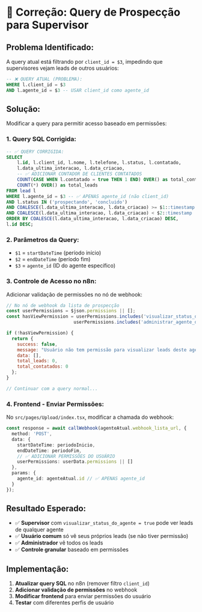 # 🔧 Correção: Query de Prospecção para Supervisor

## **Problema Identificado:**

A query atual está filtrando por `client_id = $3`, impedindo que supervisores vejam leads de outros usuários:

```sql
-- ❌ QUERY ATUAL (PROBLEMA):
WHERE l.client_id = $3
AND l.agente_id = $3 -- USAR client_id como agente_id
```

## **Solução:**

Modificar a query para permitir acesso baseado em permissões:

### **1. Query SQL Corrigida:**

```sql
-- ✅ QUERY CORRIGIDA:
SELECT
    l.id, l.client_id, l.nome, l.telefone, l.status, l.contatado,
    l.data_ultima_interacao, l.data_criacao,
    -- ✅ ADICIONAR CONTADOR DE CLIENTES CONTATADOS
    COUNT(CASE WHEN l.contatado = true THEN 1 END) OVER() as total_contatados,
    COUNT(*) OVER() as total_leads
FROM lead l
WHERE l.agente_id = $3 -- ✅ APENAS agente_id (não client_id)
AND l.status IN ('prospectando', 'concluido')
AND COALESCE(l.data_ultima_interacao, l.data_criacao) >= $1::timestamp
AND COALESCE(l.data_ultima_interacao, l.data_criacao) < $2::timestamp
ORDER BY COALESCE(l.data_ultima_interacao, l.data_criacao) DESC,
l.id DESC;
```

### **2. Parâmetros da Query:**

- `$1` = `startDateTime` (período início)
- `$2` = `endDateTime` (período fim)  
- `$3` = `agente_id` (ID do agente específico)

### **3. Controle de Acesso no n8n:**

Adicionar validação de permissões no nó de webhook:

```javascript
// No nó de webhook da lista de prospecção
const userPermissions = $json.permissions || [];
const hasViewPermission = userPermissions.includes('visualizar_status_do_agente') || 
                         userPermissions.includes('administrar_agente_de_outros_usuários');

if (!hasViewPermission) {
  return {
    success: false,
    message: "Usuário não tem permissão para visualizar leads deste agente",
    data: [],
    total_leads: 0,
    total_contatados: 0
  };
}

// Continuar com a query normal...
```

### **4. Frontend - Enviar Permissões:**

No `src/pages/Upload/index.tsx`, modificar a chamada do webhook:

```typescript
const response = await callWebhook(agenteAtual.webhook_lista_url, {
  method: 'POST',
  data: {
    startDateTime: periodoInicio,
    endDateTime: periodoFim,
    // ✅ ADICIONAR PERMISSÕES DO USUÁRIO
    userPermissions: userData.permissions || []
  },
  params: {
    agente_id: agenteAtual.id // ✅ APENAS agente_id
  }
});
```

## **Resultado Esperado:**

- ✅ **Supervisor** com `visualizar_status_do_agente = true` pode ver leads de qualquer agente
- ✅ **Usuário comum** só vê seus próprios leads (se não tiver permissão)
- ✅ **Administrador** vê todos os leads
- ✅ **Controle granular** baseado em permissões

## **Implementação:**

1. **Atualizar query SQL** no n8n (remover filtro `client_id`)
2. **Adicionar validação de permissões** no webhook
3. **Modificar frontend** para enviar permissões do usuário
4. **Testar** com diferentes perfis de usuário
